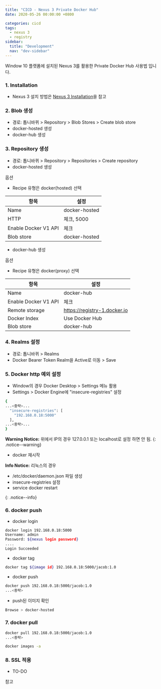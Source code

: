 ```yaml
---
title: "CICD - Nexus 3 Private Docker Hub"
date: 2020-05-26 00:00:00 +0800

categories: cicd
tags:
  - nexus 3
  - registry
sidebar:
  title: "Development"
  nav: "dev-sidebar"
---
```


Window 10 플랫폼에 설치된 Nexus 3를 활용한 Private Docker Hub 사용법 입니다. <br>

### 1. Installation
- Nexus 3 설치 방법은 [Nexus 3 Installation](https://sftth.github.io/cicd-nexus3-installation/)을 참고

### 2. Blob 생성

- 경로: 톱니바퀴 > Repository > Blob Stores > Create blob store
- docker-hosted 생성
- docker-hub 생성

### 3. Repository 생성

- 경로: 톱니바퀴 > Repository > Repositories > Create repository
- docker-hosted 생성

옵션 <br>
- Recipe 유형은 docker(hosted) 선택

| 항목 | 설정 |
| --- | --- |
| Name | docker-hosted |
| HTTP | 체크, 5000 |
| Enable Docker V1 API | 체크 |
| Blob store | docker-hosted |

- docker-hub 생성

옵션 <br>
- Recipe 유형은 docker(proxy) 선택

| 항목 | 설정 |
| --- | --- |
| Name | docker-hub |
| Enable Docker V1 API | 체크 |
| Remote storage | https://registry-1.docker.io |
| Docker Index | Use Docker Hub |
| Blob store | docker-hub |

### 4. Realms 설정

- 경로: 톱니바퀴 > Realms
- Docker Bearer Token Realm을 Active로 이동 > Save


### 5. Docker http 예외 설정

- Window의 경우 Docker Desktop > Settings 메뉴 활용
- Settings > Docker Engine에 "insecure-registries" 설정

```sh 
{
...<중략>...
  "insecure-registries": [
    "192.168.0.18:5000"
  ],
...<중략>...
}
```

**Warning Notice:** 위에서 IP의 경우 127.0.0.1 또는 localhost로 설정 하면 안 됨.
{: .notice--warning}

- docker 재시작

**Info Notice:** 리눅스의 경우 

- /etc/docker/daemon.json 파일 생성
- insecure-registries 설정
- service docker restart

{: .notice--info}

### 6. docker push

- docker login

```sh
docker login 192.168.0.18:5000
Username: admin
Password: ${nexus login password}
....
Login Succeeded
```

- docker tag

```sh 
docker tag ${image id} 192.168.0.18:5000/jacob:1.0
```

- docker push

```sh 
docker push 192.168.0.18:5000/jacob:1.0
...<중략>
```

- push된 이미지 확인

```sh 
Browse > docker-hosted
```

### 7. docker pull

```sh 
docker pull 192.168.0.18:5000/jacob:1.0
...<중략>

docker images -a
```

### 8. SSL 적용

- TO-DO

참고 <br>
